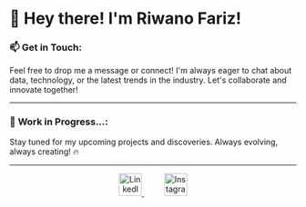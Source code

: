 # 👋 Hey there! I'm Riwano Fariz!

### 📫 **Get in Touch**:

Feel free to drop me a message or connect! I'm always eager to chat about data, technology, or the latest trends in the industry. Let's collaborate and innovate together!

---

### 🚀 **Work in Progress...**:

Stay tuned for my upcoming projects and discoveries. Always evolving, always creating! 🔥

---
<p align="center">
  <a href="https://www.linkedin.com/in/riwano-fariz">
    <img src="https://img.icons8.com/?size=200&id=MR3dZdlA53te&format=png&color=000000" alt="LinkedIn" width="40"/>
  </a>
  &nbsp;&nbsp;&nbsp;&nbsp;&nbsp;&nbsp;&nbsp;&nbsp;

  
  <a href="https://www.instagram.com/riwano.py/">
    <img src="https://img.icons8.com/?size=200&id=BrU2BBoRXiWq&format=png&color=000000" alt="Instagram" width="40"/>
  </a>
</p>
